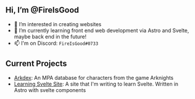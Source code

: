 <!---
FireIsGood/FireIsGood is a ✨ special ✨ repository because its `README.md` (this file) appears on your GitHub profile.
You can click the Preview link to take a look at your changes.
--->

## Hi, I’m @FireIsGood
- 👀 I’m interested in creating websites
- 🌱 I’m currently learning front end web development via Astro and Svelte, maybe back end in the future!
- 📫 I'm on Discord: `FireIsGood#0733`

## Current Projects
- [Arkdex](https://github.com/FireIsGood/arkdex): An MPA database for characters from the game Arknights
- [Learning Svelte Site](https://github.com/FireIsGood/learning-svelte-site): A site that I'm writing to learn Svelte. Written in Astro with svelte components
